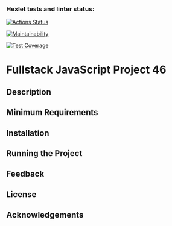 ### Hexlet tests and linter status:
[![Actions Status](https://github.com/Vladimir960107/fullstack-javascript-project-46/actions/workflows/hexlet-check.yml/badge.svg)](https://github.com/Vladimir960107/fullstack-javascript-project-46/actions)

[![Maintainability](https://api.codeclimate.com/v1/badges/5106770273c7d7414dc3/maintainability)](https://codeclimate.com/github/Vladimir960107/fullstack-javascript-project-46/maintainability)

[![Test Coverage](https://api.codeclimate.com/v1/badges/5106770273c7d7414dc3/test_coverage)](https://codeclimate.com/github/Vladimir960107/fullstack-javascript-project-46/test_coverage)

# Fullstack JavaScript Project 46

## Description

## Minimum Requirements

## Installation

## Running the Project

## Feedback

## License

## Acknowledgements

